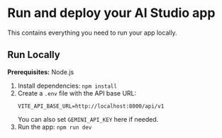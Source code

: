 # Run and deploy your AI Studio app

This contains everything you need to run your app locally.

## Run Locally

**Prerequisites:**  Node.js


1. Install dependencies:
   `npm install`
2. Create a `.env` file with the API base URL:
   ```
   VITE_API_BASE_URL=http://localhost:8000/api/v1
   ```
   You can also set `GEMINI_API_KEY` here if needed.
3. Run the app:
   `npm run dev`
